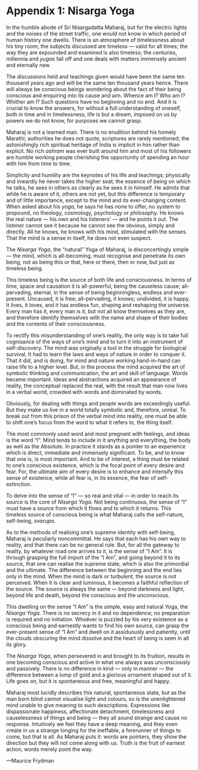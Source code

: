 # Appendix 1: Nisarga Yoga

In the humble abode of Sri Nisargadatta Maharaj, but for the electric lights and the noises of the street traffic, one would not know in which period of human history one dwells. There is an atmosphere of timelessness about his tiny room; the subjects discussed are timeless — valid for all times; the way they are expounded and examined is also timeless; the centuries, millennia and *yuga*s fall off and one deals with matters immensely ancient and eternally new.

The discussions held and teachings given would have been the same ten thousand years ago and will be the same ten thousand years hence. There will always be conscious beings wondering about the fact of their being conscious and enquiring into its cause and aim. Whence am I? Who am I? Whither am I? Such questions have no beginning and no end. And it is crucial to know the answers, for without a full understanding of oneself, both in time and in timelessness, life is but a dream, imposed on us by powers we do not know, for purposes we cannot grasp.

Maharaj is not a learned man. There is no erudition behind his homely Marathi; authorities he does not quote, scriptures are rarely mentioned; the astonishingly rich spiritual heritage of India is implicit in him rather than explicit. No rich *ashram* was ever built around him and most of his followers are humble working people cherishing the opportunity of spending an hour with him from time to time.

Simplicity and humility are the keynotes of his life and teachings; physically and inwardly he never takes the higher seat; the essence of being on which he talks, he sees in others as clearly as he sees it in himself. He admits that while he is aware of it, others are not yet, but this difference is 
temporary and of little importance, except to the mind and its ever-changing content. When asked about his *yoga*, he says he has none to offer, no system to propound, no theology, cosmology, psychology or philosophy. He knows the real nature — his own and his listeners’ — and he points it out. The listener cannot see it because he cannot see the obvious, simply and directly. All he knows, he knows with his mind, stimulated with the senses. That the mind is a sense in itself, he does not even suspect.

The *Nisarga Yoga*, the “natural” Yoga of Maharaj, is disconcertingly simple — the mind, which is all-becoming, must recognise and penetrate its own being, not as being this or that, here or there, then or now, but just as timeless being.

This timeless being is the source of both life and consciousness. In terms of time, space and causation it is all-powerful, being the causeless cause; all-pervading, eternal, in the sense of being beginningless, endless and ever-present. Uncaused, it is free; all-pervading, it knows; undivided, it is happy. It lives, it loves, and it has endless fun, shaping and reshaping the universe. Every man has it, every man is it, but not all know themselves as they are, and therefore identify themselves with the name and shape of their bodies and the contents of their consciousness.

To rectify this misunderstanding of one’s reality, the only way is to take full cognisance of the ways of one’s mind and to turn it into an instrument of self-discovery. The mind was originally a tool in the struggle for biological survival. It had to learn the laws and ways of nature in order to conquer it. That it did, and is doing, for mind and nature working hand-in-hand can raise life to a higher level. But, in the process the mind acquired the art of symbolic thinking and communication, the art and skill of language. Words became important. Ideas and abstractions acquired an appearance of reality, the conceptual replaced the real, with the result that man now lives in a verbal world, crowded with words and dominated by words.

Obviously, for dealing with things and people words are exceedingly useful. But they make us live in a world totally symbolic and, therefore, unreal. To break out from this prison of the verbal mind into reality, one must be able to shift one’s focus from the word to what it refers to, the thing itself.

The most commonly used word and most pregnant with feelings, and ideas is the word “I”. Mind tends to include in it anything and everything, the body as well as the Absolute. In practice it stands as a pointer to an experience which is direct, immediate and immensely significant. To be, and to know that one is, is most important. And to be of interest, a thing must be related to one’s conscious existence, which is the focal point of every desire and fear. For, the ultimate aim of every desire is to enhance and intensify this sense of existence, while all fear is, in its essence, the fear of self-extinction.

To delve into the sense of “I” — so real and vital — in order to reach its source is the core of *Nisarga Yoga*. Not being continuous, the sense of “I” must have a source from which it flows and to which it returns. This timeless source of conscious being is what Maharaj calls the self-nature, self-being, *svarupa*.

As to the methods of realising one’s supreme identity with self-being, Maharaj is peculiarly noncommittal. He says that each has his own way to reality, and that there can be no general rule. But, for all the gateway to reality, by whatever road one arrives to it, is the sense of “I Am”. It is through grasping the full import of the “I Am”, and going beyond it to its source, that one can realise the supreme state, which is also the primordial and the ultimate. The difference between the beginning and the end lies only in the mind. When the mind is dark or turbulent, the source is not perceived. When it is clear and luminous, it becomes a faithful reflection of the source. The source is always the same — beyond darkness and light, beyond life and death, beyond the conscious and the unconscious.

This dwelling on the sense “I Am” is the simple, easy and natural Yoga, the *Nisarga Yoga*. There is no secrecy in it and no dependence; no preparation is required and no initiation. Whoëver is  puzzled by his very existence as a conscious being and earnestly wants to find his own source, can grasp the ever-present sense of “I Am” and dwell on it assiduously and patiently, until the clouds obscuring the mind dissolve and the heart of being is seen in all its glory.

The *Nisarga Yoga*, when persevered in and brought to its fruition, results in one becoming conscious and active in what one always was unconsciously and passively. There is no difference in kind — only in manner — the difference between a lump of gold and a glorious ornament shaped out of it. Life goes on, but it is spontaneous and free, meaningful and happy.

Maharaj most lucidly describes this natural, spontaneous state, but as the man born blind cannot visualise light and colours, so is the unenlightened mind unable to give meaning to such descriptions. Expressions like dispassionate happiness, affectionate detachment, timelessness and causelessness of things and being — they all sound strange and cause no response. Intuitively we feel they have a deep meaning, and they even create in us a strange longing for the ineffable, a forerunner of things to come, but that is all. As Maharaj puts it: words are pointers, they show the direction but they will not come along with us. Truth is the fruit of earnest action, words merely point the way.

—Maurice Frydman
